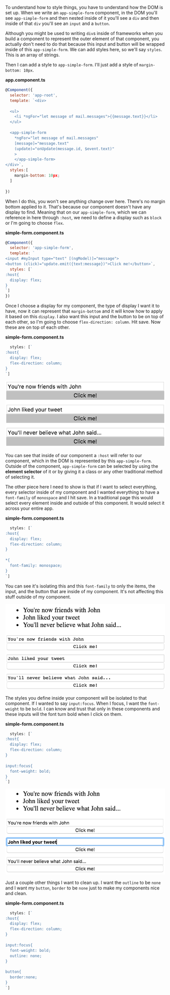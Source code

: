 To understand how to style things, you have to understand how the DOM is set up. When we write an `app-simple-form` component, in the DOM you'll see `app-simple-form` and then nested inside of it you'll see a `div` and then inside of that `div` you'll see an `input` and a `button`.

Although you might be used to writing `div`s inside of frameworks when you build a component to represent the outer element of that component, you actually don't need to do that because this input and button will be wrapped inside of this `app-simple-form`. We can add styles here, so we'll say `styles`. This is an array of strings.

Then I can add a style to `app-simple-form`. I'll just add a style of `margin-bottom: 10px`.

**app.component.ts**
``` javascript
@Component({
  selector: 'app-root',
  template: `<div>

  <ul>
    <li *ngFor="let message of mail.messages">{{message.text}}</li>
  </ul>

  <app-simple-form
    *ngFor="let message of mail.messages"
    [message]="message.text"
    (update)="onUpdate(message.id, $event.text)"
    >
    </app-simple-form>
</div>`,
  styles:[
    margin-bottom: 10px;
  ]
  
})
```
When I do this, you won't see anything change over here. There's no margin bottom applied to it. That's because our component doesn't have any display to find. Meaning that on our `app-simple-form`, which we can reference in here through `:host`, we need to define a display such as `block` or I'm going to choose `flex`.

**simple-form.component.ts**
``` javascript
@Component({
  selector: 'app-simple-form',
  template: `
<input #myInput type="text" [(ngModel)]="message">
<button (click)="update.emit({text:message})">Click me!</button>`,
  styles: [`
:host{
  display: flex;
}
`]
})
```
Once I choose a display for my component, the type of display I want it to have, now it can represent that `margin-bottom` and it will know how to apply it based on this `display`. I also want this input and the button to be on top of each other, so I'm going to choose `flex-direction: column`. Hit save. Now these are on top of each other.

**simple-form.component.ts**
``` javascript
  styles: [`
:host{
  display: flex;
  flex-direction: column;
}
`]
```

![Buttons are stacked](../images/angular-2-ng-class-and-encapsulated-component-styles-buttons-stacked.png)

You can see that inside of our component a `:host` will refer to our component, which in the DOM is represented by this `app-simple-form`. Outside of the component, `app-simple-form` can be selected by using the **element selector** of it or by giving it a class or any other traditional method of selecting it.

The other piece here I need to show is that if I want to select everything, every selector inside of my component and I wanted everything to have a `font-family` of `monospace` and I hit save. In a traditional page this would select every element inside and outside of this component. It would select it across your entire app.

**simple-form.component.ts**
``` javascript
  styles: [`
:host{
  display: flex;
  flex-direction: column;
}

*{
  font-family: monospace;
}
`]
```
You can see it's isolating this and this `font-family` to only the items, the input, and the button that are inside of my component. It's not affecting this stuff outside of my component.

![Style contained](../images/angular-2-ng-class-and-encapsulated-component-styles-style-contained.png)

The styles you define inside your component will be isolated to that component. If I wanted to say `input:focus`. When I focus, I want the `font-weight` to be `bold`. I can know and trust that only in these components and these inputs will the font turn bold when I click on them.

**simple-form.component.ts**
``` javascript
  styles: [`
:host{
  display: flex;
  flex-direction: column;
}

input:focus{
  font-weight: bold;
}
`]
```
![Bold input](../images/angular-2-ng-class-and-encapsulated-component-styles-bold-input.png)

Just a couple other things I want to clean up. I want the `outline` to be `none` and I want my `button`, `border` to be `none` just to make my components nice and clean.

**simple-form.component.ts**
``` javascript
  styles: [`
:host{
  display: flex;
  flex-direction: column;
}

input:focus{
  font-weight: bold;
  outline: none;
}

button{
  border:none;
}
`]
```